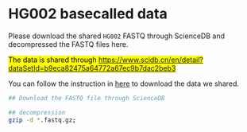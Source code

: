 # HG002 basecalled data
Please download the shared `HG002` FASTQ through ScienceDB and decompressed the FASTQ files here.

<mark> The data is shared through <https://www.scidb.cn/en/detail?dataSetId=b9eca82475a64772a67ec9b7dac2beb3> </mark>

You can follow the instruction in [here](../../ScienceDB/README.md) to download the data we shared.

```bash
## Download the FASTQ file through ScienceDB

## decompression
gzip -d *.fastq.gz;
```
